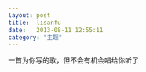 ```yaml
---
layout: post
title:  lisanfu
date:   2013-08-11 12:55:11
category: "主题"
---
```


一首为你写的歌，但不会有机会唱给你听了
